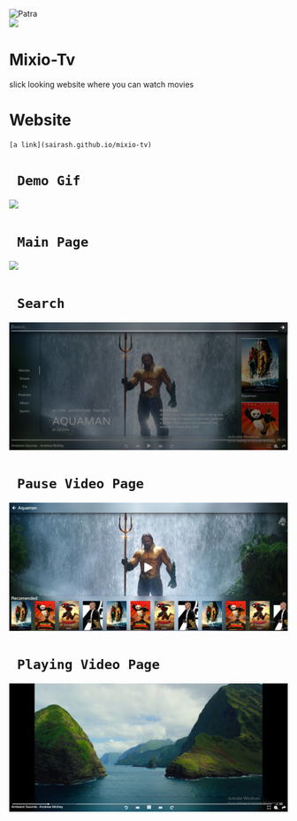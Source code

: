 ![Patra](https://img.shields.io/github/license/sairash/Patra)<br/>
<img src="screenshots/patra_logo.PNG"><br/>
# Mixio-Tv
 slick looking website where you can watch movies
 
 # Website
 
```
[a link](sairash.github.io/mixio-tv)
 ```
 
# ` Demo Gif`
<img src="screenshots/Demo Mixio-tv.gif"><br/>


# ` Main Page`
<img src="screenshots/mainPage.PNG"><br/>

# ` Search`
<img src="screenshots/search movies.PNG"><br/>

# ` Pause Video Page`
<img src="screenshots/paused or just about to play page.PNG"><br/>


# ` Playing Video Page`
<img src="screenshots/playing Video.PNG"><br/>
